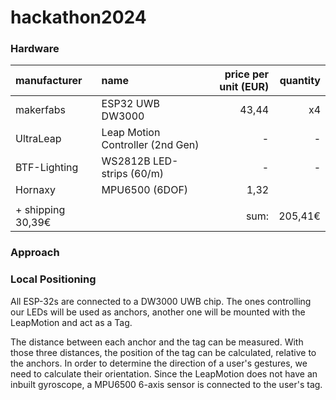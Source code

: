 # hackathon2024



### Hardware

|manufacturer       |name                            |price per unit (EUR)|quantity |
|:---               |:---                            |---:                |---:     |    
|makerfabs          |ESP32 UWB DW3000                | 43,44              | x4      |
|UltraLeap          |Leap Motion Controller (2nd Gen)| -                  | -       |
|BTF-Lighting       |WS2812B LED-strips (60/m)       | -                  | -       |
|Hornaxy            |MPU6500 (6DOF)                  | 1,32               |         |
|                   |                                |                    |         |
|+ shipping 30,39€  |                                | sum:               | 205,41€ |


### Approach


### Local Positioning
All ESP-32s are connected to a DW3000 UWB chip.
The ones controlling our LEDs will be used as anchors, another one will be mounted with the LeapMotion and act as a Tag.

The distance between each anchor and the tag can be measured. With those three distances, the position of the tag can be calculated, relative to the anchors.
In order to determine the direction of a user's gestures, we need to calculate their orientation.
Since the LeapMotion does not have an inbuilt gyroscope, a MPU6500 6-axis sensor is connected to the user's tag.

